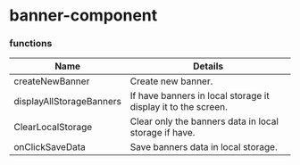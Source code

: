 # banner-component

### functions

Name | Details 
--- | --- 
createNewBanner | Create new banner.
displayAllStorageBanners | If have banners in local storage it display it to the screen.
ClearLocalStorage | Clear only the banners data in local storage if have.
onClickSaveData | Save banners data in local storage.
